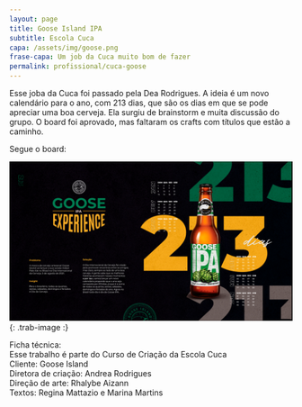 ```yaml
---
layout: page
title: Goose Island IPA
subtitle: Escola Cuca
capa: /assets/img/goose.png
frase-capa: Um job da Cuca muito bom de fazer
permalink: profissional/cuca-goose
---
```


Esse joba da Cuca foi passado pela Dea Rodrigues. A ideia é um novo calendário para o ano, com 213 dias, que são os dias em que se pode apreciar uma boa cerveja. Ela surgiu de brainstorm e muita discussão do grupo. O board foi aprovado, mas faltaram os crafts com títulos que estão a caminho.  

Segue o board:  

![imagem com fundo preto. Com o título Goose IPA Experience.'](/assets/img/board_goose.png){: .trab-image :}  


Ficha técnica:  
Esse trabalho é parte do Curso de Criação da Escola Cuca  
Cliente: Goose Island  
Diretora de criação: Andrea Rodrigues  
Direção de arte: Rhalybe Aizann  
Textos: Regina Mattazio e Marina Martins
